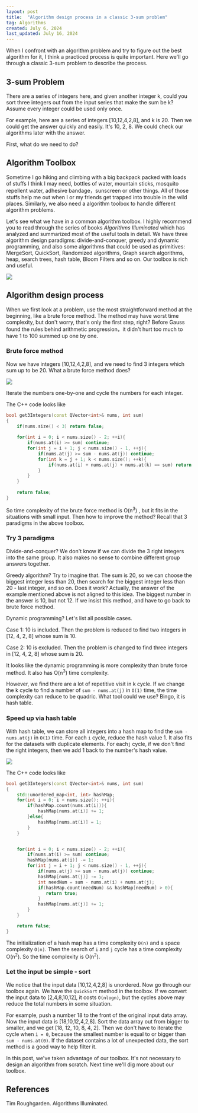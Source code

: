 ```yaml
---
layout: post
title:  "Algorithm design process in a classic 3-sum problem"
tag: Algorithms
created: July 6, 2024
last_updated: July 16, 2024
---
```


When I confront with an algorithm problem and try to figure out the best algorithm for it, I think a practiced process is quite important. Here we'll go through a classic 3-sum problem to describe the process.

## 3-sum Problem

There are a series of integers here, and given another integer k, could you sort three integers out from the input series that make the sum be k? Assume every integer could be used only once.

For example, here are a series of integers [10,12,4,2,8], and k is 20. Then we could get the answer quickly and easily. It's 10, 2, 8.  We could check our algorithms later with the answer.

First, what do we need to do?

## Algorithm Toolbox

Sometime I go hiking and climbing with a big backpack packed with loads of stuffs I think I may need,  bottles of water, mountain sticks, mosquito repellent water,  adhesive bandage，sunscreen or other things.  All of those stuffs help me out when I or my friends get trapped into trouble in the wild places. Similarly, we also need a algorithm toolbox to handle different algorithm problems.

Let's see what we have in a common algorithm toolbox. I highly recommend you to read through the series of books *Algorithms Illuminated* which has analyzed and summarized most of the useful tools in detail. We have three algorithm design paradigms: divide-and-conquer, greedy and dynamic programming, and also some algorithms that could be used as primitives:  MergeSort, QuickSort,  Randomized algorithms,  Graph search algorithms, heap, search trees, hash table, Bloom Filters and so on. Our toolbox is rich and useful.

![](../../../assets/images/2024-07-06-2056.svg)

## Algorithm design process

When we first look at a problem, use the most straightforward method at the beginning, like a brute force method. The method may have worst time complexity, but don't worry, that's only the first step, right? Before Gauss found the rules behind arithmetic progression，it didn't hurt too much to have 1 to 100 summed up one by one. 

### Brute force method

Now we have integers [10,12,4,2,8],  and we need to find 3 integers which sum up to be 20. What a brute force method does?

![](../../../assets/images/2024-07-06-2056-2.svg)

Iterate the numbers one-by-one and cycle the numbers for each integer.

The C++ code looks like

```c++
bool get3Integers(const QVector<int>& nums, int sum)
{
    if(nums.size() < 3) return false;
    
    for(int i = 0; i < nums.size() - 2; ++i){
        if(nums.at(i) >= sum) continue;
        for(int j = i + 1; j < nums.size() - 1, ++j){
            if(nums.at(j) >= sum - nums.at(j)) continue;
            for(int k = j + 1; k < nums.size(); ++k){
                if(nums.at(i) + nums.at(j) + nums.at(k) == sum) return true;
            }
        }
    }
    
    return false;
}
```

So time complexity of the brute force method is O(n<sup>3</sup>) , but it fits in the situations with small input. Then how to improve the method? Recall that 3 paradigms in the above toolbox.

### Try 3 paradigms

Divide-and-conquer?  We don't know if we can divide the 3 right integers into the same group. It also makes no sense to combine different group answers together.

Greedy algorithm? Try to imagine that. The sum is 20, so we can choose the biggest integer less than 20, then search for the biggest integer less than 20 - last integer, and so on. Does it work? Actually, the answer of the example mentioned above is not aligned to this idea. The biggest number in the answer is 10, but not 12. If we insist this method, and have to go back to brute force method. 

Dynamic programming? Let's list all possible cases. 

Case 1: 10 is included. Then the problem is reduced to find two integers in [12, 4, 2, 8] whose sum is 10.

Case 2:  10 is excluded. Then the problem is changed to find three integers in [12, 4, 2, 8] whose sum is 20.

It looks like the dynamic programming is more complexity than brute force method. It also has O(n<sup>3</sup>) time complexity. 

However, we find there are a lot of repetitive visit in k cycle. If we change the k cycle to find a number of `sum - nums.at(j)` in `O(1)` time, the time complexity can reduce to be quadric. What tool could we use? Bingo, it is hash table.

### Speed up via hash table

With hash table, we can store all integers into a hash map to find the `sum - nums.at(j)` in `O(1)` time. For each `i` cycle, reduce the hash value 1. It also fits for the datasets with duplicate elements.  For each`j` cycle, if we don't find the right integers, then we add 1 back to the number's hash value.

![](../../../assets/images/2024-07-06-2056-3.svg)

The C++ code looks like

```c++
bool get3Integers(const QVector<int>& nums, int sum)
{
    std::unordered_map<int, int> hashMap;
    for(int i = 0; i < nums.size(); ++i){
        if(hashMap.count(nums.at(i))){
            hashMap[nums.at(i)] += 1;
        }else{
            hashMap[nums.at(i)] = 1;
        }
    }


    for(int i = 0; i < nums.size() - 2; ++i){
        if(nums.at(i) >= sum) continue;
        hashMap[nums.at(i)] -= 1;
        for(int j = i + 1; j < nums.size() - 1, ++j){
            if(nums.at(j) >= sum - nums.at(j)) continue;
            hashMap[nums.at(j)] -= 1;
            int needNum = sum - nums.at(i) + nums.at(j);
            if(hashMap.count(needNum) && hashMap[needNum] > 0){
               return true;
            }
            hashMap[nums.at(j)] += 1;
        }
    }

    return false;
}
```
The initialization of a hash map has a time complexity `O(n)` and a space complexity `O(n)`.  Then the search of `i` and `j` cycle has a time complexity O(n<sup>2</sup>). So the time complexity is O(n<sup>2</sup>).

### Let the input be simple - sort

We notice that the input data [10,12,4,2,8] is unordered. Now go through our toolbox again. We have the `QuickSort` method in the toolbox. If we convert the input data to [2,4,8,10,12], it costs `O(nlogn)`, but the cycles above may reduce the total numbers in some situation.

For example, push a number 18 to the front of the original input data array. Now the input data is  [18,10,12,4,2,8].  Sort the data array out from bigger to smaller, and we get [18, 12, 10, 8, 4, 2]. Then we don't have to iterate the cycle when `i = 0`, because the smallest number is equal to or bigger than `sum - nums.at(0)`.   If the dataset contains a lot of unexpected data, the sort method is a good way to help filter it.

In this post, we've taken advantage of our toolbox. It's not necessary to design an algorithm from scratch. Next time we'll dig more about our toolbox.

## References

Tim Roughgarden. Algorithms Illuminated. 
